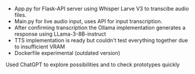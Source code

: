 - App.py for Flask-API server using Whisper Larve V3 to transcibe audio files.
- Main.py for live audio input, uses API for input transcription.
- After confirming transcription the Ollama implementation generates a response using LLama-3-8B-instruct
- TTS implementation is ready but couldn't test everything together due to insufficient VRAM
- Dockerfile experimental (outdated version)

Used ChatGPT to explore possibilities and to check prototypes quickly
